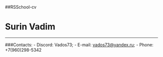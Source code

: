 ##RSSchool-cv
# **Surin Vadim**
***

###Contacts:
    - Discord: Vados73;
    - E-mail: <vados73@yandex.ru>;
    - Phone: +7(960)298-5342


